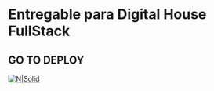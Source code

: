 # Entregable para Digital House FullStack

## GO TO DEPLOY

[![N|Solid](https://estebanromero.com/wp-content/uploads/2018/02/heroku1.png)](https://mercadolibre-dh.herokuapp.com/)